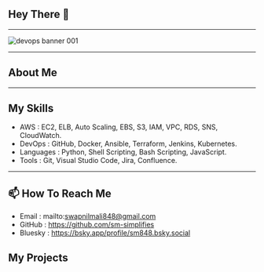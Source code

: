## Hey There 👋

---

![devops banner 001](https://github.com/user-attachments/assets/9195cd21-6749-419f-82fa-ac3f9298d2bc)

---

## About Me

---

## My Skills

- AWS : EC2, ELB, Auto Scaling, EBS, S3, IAM, VPC, RDS, SNS, CloudWatch.
- DevOps : GitHub, Docker, Ansible, Terraform, Jenkins, Kubernetes.
- Languages : Python, Shell Scripting, Bash Scripting, JavaScript.
- Tools : Git, Visual Studio Code, Jira, Confluence.

---

## 📫 How To Reach Me
- Email : mailto:swapnilmali848@gmail.com
- GitHub : https://github.com/sm-simplifies
- Bluesky : https://bsky.app/profile/sm848.bsky.social

## My Projects

<!--

**bytebyswapnil/bytebyswapnil** is a ✨ _special_ ✨ repository because its `README.md` (this file) appears on your GitHub profile.

Here are some ideas to get you started:

- 🔭 I’m currently working on ...
- 🌱 I’m currently learning ...
- 👯 I’m looking to collaborate on ...
- 🤔 I’m looking for help with ...
- 💬 Ask me about ...
- 📫 How to reach me: ...
- 😄 Pronouns: ...
- ⚡ Fun fact: ...
-->

